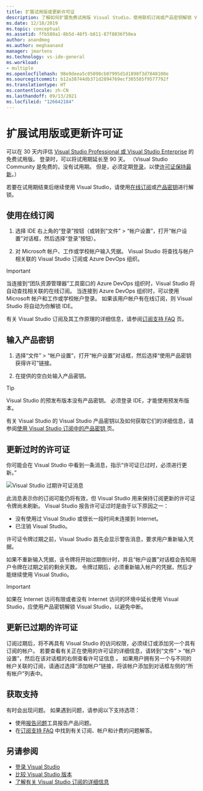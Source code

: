 ```yaml
---
title: 扩展试用版或更新许可证
description: 了解如何扩展免费试用版 Visual Studio，使用联机订阅或产品密钥解锁 Visual Studio，以及更新过时或过期的许可证。
ms.date: 12/18/2019
ms.topic: conceptual
ms.assetid: ffb580a1-8b5d-48f5-b811-87f8036f50ea
author: anandmeg
ms.author: meghaanand
manager: jmartens
ms.technology: vs-ide-general
ms.workload:
- multiple
ms.openlocfilehash: 98e9deea5c05098cb07995d1d1898f3d7848100e
ms.sourcegitcommit: b12a38744db371d2894769ecf305585f9577792f
ms.translationtype: HT
ms.contentlocale: zh-CN
ms.lasthandoff: 09/13/2021
ms.locfileid: "126642184"
---
```

# <a name="extend-a-trial-version-or-update-a-license"></a>扩展试用版或更新许可证

可以在 30 天内评估 [Visual Studio Professional 或 Visual Studio Enterprise](https://visualstudio.microsoft.com/vs/compare/) 的免费试用版。 登录时，可以将试用期延长至 90 天。 （Visual Studio Community 是免费的，没有试用期。 但是，必须定期[登录](signing-in-to-visual-studio.md)，以使[许可证保持最新](#update-a-stale-license)。）

若要在试用期结束后继续使用 Visual Studio，请使用[在线订阅](#use-an-online-subscription)或[产品密钥](#enter-a-product-key)进行解锁。

## <a name="use-an-online-subscription"></a>使用在线订阅

1. 选择 IDE 右上角的“登录”按钮（或转到“文件” > “帐户设置”，打开“帐户设置”对话框，然后选择“登录”按钮）。

1. 对 Microsoft 帐户、工作或学校帐户输入凭据。 Visual Studio 将查找与帐户相关联的 Visual Studio 订阅或 Azure DevOps 组织。

> [!IMPORTANT]
> 当连接到“团队资源管理器”工具窗口的 Azure DevOps 组织时，Visual Studio 将自动查找相关联的在线订阅。 当连接到 Azure DevOps 组织时，可以使用 Microsoft 帐户和工作或学校帐户登录。 如果该用户帐户有在线订阅，则 Visual Studio 将自动为你解锁 IDE。

有关 Visual Studio 订阅及其工作原理的详细信息，请参阅[订阅支持 FAQ](https://visualstudio.microsoft.com/subscriptions/support/) 页。

## <a name="enter-a-product-key"></a>输入产品密钥

1. 选择“文件” > “帐户设置”，打开“帐户设置”对话框，然后选择“使用产品密钥获得许可”链接。

1. 在提供的空白处输入产品密钥。

> [!TIP]
> Visual Studio 的预发布版本没有产品密钥。 必须登录 IDE，才能使用预发布版本。

有关 Visual Studio 的 Visual Studio 产品密钥以及如何获取它们的详细信息，请参阅[使用 Visual Studio 订阅中的产品密钥 ](/visualstudio/subscriptions/product-keys)页。

## <a name="update-a-stale-license"></a>更新过时的许可证

你可能会在 Visual Studio 中看到一条消息，指示“许可证已过时，必须进行更新。”

![Visual Studio 过期许可证消息](../ide/media/vs2017_stale-license.png)

此消息表示你的订阅可能仍将有效，但 Visual Studio 用来保持订阅更新的许可证令牌尚未刷新。 Visual Studio 报告许可证过时是由于以下原因之一：

* 没有使用过 Visual Studio 或很长一段时间未连接到 Internet。
* 已注销 Visual Studio。

许可证令牌过期之前，Visual Studio 首先会显示警告消息，要求用户重新输入凭据。

如果不重新输入凭据，该令牌将开始过期倒计时，并且“帐户设置”对话框会告知用户令牌在过期之前的剩余天数。 令牌过期后，必须重新输入帐户的凭据，然后才能继续使用 Visual Studio。

> [!Important]
> 如果在 Internet 访问有限或者没有 Internet 访问的环境中延长使用 Visual Studio，应使用产品密钥解锁 Visual Studio，以避免中断。

## <a name="update-an-expired-license"></a>更新已过期的许可证

订阅过期后，将不再具有 Visual Studio 的访问权限，必须续订或添加另一个具有订阅的帐户。 若要查看有关正在使用的许可证的详细信息，请转到“文件” > “帐户设置”，然后在该对话框的右侧查看许可证信息 。 如果用户拥有另一个与不同的帐户关联的订阅，请通过选择“添加帐户”链接，将该帐户添加到对话框左侧的“所有帐户”列表中。

## <a name="get-support"></a>获取支持

有时会出现问题。 如果遇到问题，请参阅以下支持选项：

* 使用[报告问题](how-to-report-a-problem-with-visual-studio.md)工具报告产品问题。
* 在[订阅支持 FAQ](https://visualstudio.microsoft.com/subscriptions/support/) 中找到有关订阅、帐户和计费的问题解答。

## <a name="see-also"></a>另请参阅

* [登录 Visual Studio](../ide/signing-in-to-visual-studio.md)
* [比较 Visual Studio 版本](https://visualstudio.microsoft.com/vs/compare/)
* [了解有关 Visual Studio 订阅的详细信息](/visualstudio/subscriptions/)
